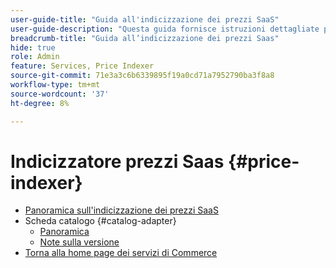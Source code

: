 ```yaml
---
user-guide-title: "Guida all'indicizzazione dei prezzi SaaS"
user-guide-description: "Questa guida fornisce istruzioni dettagliate per l’utilizzo dell’indicizzatore dei prezzi SaaS."
breadcrumb-title: "Guida all’indicizzazione dei prezzi Saas"
hide: true
role: Admin
feature: Services, Price Indexer
source-git-commit: 71e3a3c6b6339895f19a0cd71a7952790ba3f8a8
workflow-type: tm+mt
source-wordcount: '37'
ht-degree: 8%

---
```


# Indicizzatore prezzi Saas {#price-indexer}

- [Panoramica sull&#39;indicizzazione dei prezzi SaaS](price-indexing.md)
- Scheda catalogo {#catalog-adapter}
   - [Panoramica](catalog-adapter.md)
   - [Note sulla versione](release-notes.md)
- [Torna alla home page dei servizi di Commerce](https://experienceleague.adobe.com/docs/commerce-merchant-services/user-guides/home.html)
